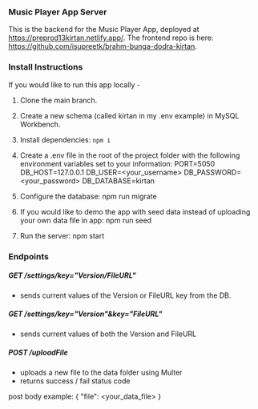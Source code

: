 ### Music Player App Server

This is the backend for the Music Player App, deployed at https://preprod13kirtan.netlify.app/. The frontend repo is here: https://github.com/isupreetk/brahm-bunga-dodra-kirtan.

### Install Instructions

If you would like to run this app locally -

1. Clone the main branch.

2. Create a new schema (called kirtan in my .env example) in MySQL Workbench.

3. Install dependencies:
   `npm i`

4. Create a .env file in the root of the project folder with the following environment variables set to your information:
   PORT=5050
   DB_HOST=127.0.0.1
   DB_USER=<your_username>
   DB_PASSWORD=<your_password>
   DB_DATABASE=kirtan

5. Configure the database:
   npm run migrate

6. If you would like to demo the app with seed data instead of uploading your own data file in app:
   npm run seed

7. Run the server:
   npm start

### Endpoints

##### GET /settings/key="Version/FileURL"

- sends current values of the Version or FileURL key from the DB.

##### GET /settings/key="Version"&key="FileURL"

- sends current values of both the Version and FileURL

##### POST /uploadFile

- uploads a new file to the data folder using Multer
- returns success / fail status code

post body example:
{
"file": <your_data_file>
}
